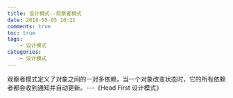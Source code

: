 ```yaml
---
title: 设计模式--观察者模式
date: 2018-05-05 10:21
comments: true
toc: true
tags: 
	- 设计模式
categories: 
	- 设计模式
---
```


观察者模式定义了对象之间的一对多依赖，当一个对象改变状态时，它的所有依赖者都会收到通知并自动更新。---《Head First 设计模式》
<!-- more -->